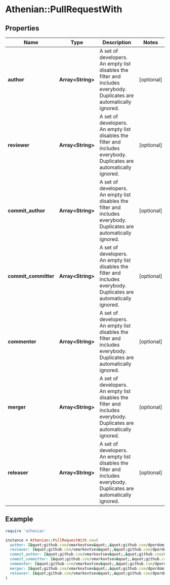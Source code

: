 # Athenian::PullRequestWith

## Properties

| Name | Type | Description | Notes |
| ---- | ---- | ----------- | ----- |
| **author** | **Array&lt;String&gt;** | A set of developers. An empty list disables the filter and includes everybody. Duplicates are automatically ignored. | [optional] |
| **reviewer** | **Array&lt;String&gt;** | A set of developers. An empty list disables the filter and includes everybody. Duplicates are automatically ignored. | [optional] |
| **commit_author** | **Array&lt;String&gt;** | A set of developers. An empty list disables the filter and includes everybody. Duplicates are automatically ignored. | [optional] |
| **commit_committer** | **Array&lt;String&gt;** | A set of developers. An empty list disables the filter and includes everybody. Duplicates are automatically ignored. | [optional] |
| **commenter** | **Array&lt;String&gt;** | A set of developers. An empty list disables the filter and includes everybody. Duplicates are automatically ignored. | [optional] |
| **merger** | **Array&lt;String&gt;** | A set of developers. An empty list disables the filter and includes everybody. Duplicates are automatically ignored. | [optional] |
| **releaser** | **Array&lt;String&gt;** | A set of developers. An empty list disables the filter and includes everybody. Duplicates are automatically ignored. | [optional] |

## Example

```ruby
require 'athenian'

instance = Athenian::PullRequestWith.new(
  author: [&quot;github.com/vmarkovtsev&quot;,&quot;github.com/dpordomingo&quot;],
  reviewer: [&quot;github.com/vmarkovtsev&quot;,&quot;github.com/dpordomingo&quot;],
  commit_author: [&quot;github.com/vmarkovtsev&quot;,&quot;github.com/dpordomingo&quot;],
  commit_committer: [&quot;github.com/vmarkovtsev&quot;,&quot;github.com/dpordomingo&quot;],
  commenter: [&quot;github.com/vmarkovtsev&quot;,&quot;github.com/dpordomingo&quot;],
  merger: [&quot;github.com/vmarkovtsev&quot;,&quot;github.com/dpordomingo&quot;],
  releaser: [&quot;github.com/vmarkovtsev&quot;,&quot;github.com/dpordomingo&quot;]
)
```

